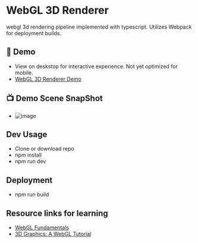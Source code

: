 # WebGL 3D Renderer

webgl 3d rendering pipeline implemented with typescript.
Utilizes Webpack for deployment builds.


## 🚀 Demo 
- View on deskstop for interactive experience. Not yet optimized for mobile.
- [WebGL 3D Renderer Demo](https://saspect-io.github.io/webgl-3d-renderer/)

## 📺 Demo Scene SnapShot
- ![image](https://user-images.githubusercontent.com/29488727/129455039-94b7f842-fe4f-43b5-ad7f-082c3a639ec8.png)


## Dev Usage

- Clone or download repo
- npm install
- npm run dev


## Deployment

- npm run build


## Resource links for learning

- [WebGL Fundamentals](https://webgl2fundamentals.org/)
- [3D Graphics: A WebGL Tutorial](https://www.toptal.com/javascript/3d-graphics-a-webgl-tutorial)

